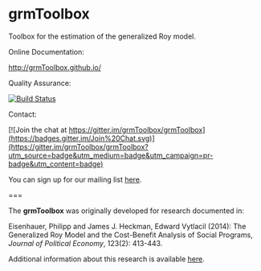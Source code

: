 grmToolbox
===================


Toolbox for the estimation of the generalized Roy model.

Online Documentation:

http://grmToolbox.github.io/

Quality Assurance:

[![Build Status](https://travis-ci.org/grmToolbox/grmToolbox.svg?branch=master)](https://travis-ci.org/grmToolbox/grmToolbox)

Contact:

[![Join the chat at https://gitter.im/grmToolbox/grmToolbox](https://badges.gitter.im/Join%20Chat.svg)](https://gitter.im/grmToolbox/grmToolbox?utm_source=badge&utm_medium=badge&utm_campaign=pr-badge&utm_content=badge)

You can sign up for our mailing list [here](http://eepurl.com/RStEH).

===

The **grmToolbox** was originally developed for research documented in:

Eisenhauer, Philipp and James J. Heckman, Edward Vytlacil (2014): The Generalized Roy Model and the Cost-Benefit Analysis of Social Programs, *Journal of Political Economy*, 123(2): 413-443.

Additional information about this research is available [here](http://www.policy-lab.org/cb-analysis).
